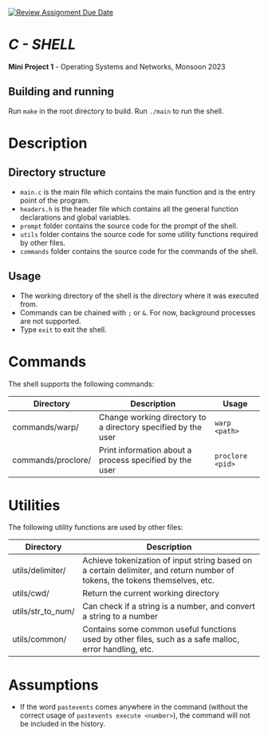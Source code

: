 [![Review Assignment Due Date](https://classroom.github.com/assets/deadline-readme-button-24ddc0f5d75046c5622901739e7c5dd533143b0c8e959d652212380cedb1ea36.svg)](https://classroom.github.com/a/76mHqLr5)
# ***C - SHELL***

**Mini Project 1** - Operating Systems and Networks, Monsoon 2023 

## Building and running

Run `make` in the root directory to build. Run `./main` to run the shell.

# Description

## Directory structure

- `main.c` is the main file which contains the main function and is the entry point of the program.
- `headers.h` is the header file which contains all the general function declarations and global variables.
- `prompt` folder contains the source code for the prompt of the shell.
- `utils` folder contains the source code for some utility functions required by other files.
- `commands` folder contains the source code for the commands of the shell.
  
## Usage

- The working directory of the shell is the directory where it was executed from.
- Commands can be chained with `;` or `&`. For now, background processes are not supported.
- Type `exit` to exit the shell.
<!-- - The shell supports the following commands:
  - `warp` - change working directory to a directory specified by the user
  - `proclore` - print information about a process specified by the user -->

# Commands
The shell supports the following commands:

| Directory | Description | Usage |
| --- | --- | --- |
| commands/warp/ | Change working directory to a directory specified by the user | `warp <path>` |
| commands/proclore/ | Print information about a process specified by the user | `proclore <pid>` |

# Utilities
The following utility functions are used by other files:

| Directory | Description |
| --- | --- |
| utils/delimiter/ | Achieve tokenization of input string based on a certain delimiter, and return number of tokens, the tokens themselves, etc. |
| utils/cwd/ | Return the current working directory |
| utils/str_to_num/ | Can check if a string is a number, and convert a string to a number |
| utils/common/ | Contains some common useful functions used by other files, such as a safe malloc, error handling, etc. |

# Assumptions

- If the word `pastevents` comes anywhere in the command (without the correct usage of `pastevents execute <number>`), the command will not be included in the history.